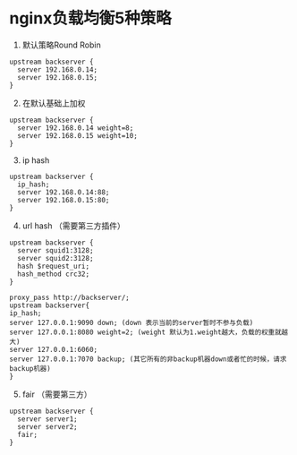 # nginx负载均衡5种策略
1. 默认策略Round Robin
  ```
  upstream backserver { 
    server 192.168.0.14; 
    server 192.168.0.15; 
  } 
  ```
2. 在默认基础上加权
  ```
  upstream backserver { 
    server 192.168.0.14 weight=8;
    server 192.168.0.15 weight=10; 
  } 
  ```
3. ip hash
  ```
  upstream backserver { 
    ip_hash; 
    server 192.168.0.14:88; 
    server 192.168.0.15:80; 
  } 
  ```
4. url hash （需要第三方插件）
  ```
  upstream backserver { 
    server squid1:3128; 
    server squid2:3128; 
    hash $request_uri; 
    hash_method crc32; 
  } 
  ```
  ```
  proxy_pass http://backserver/; 
  upstream backserver{ 
  ip_hash; 
  server 127.0.0.1:9090 down; (down 表示当前的server暂时不参与负载) 
  server 127.0.0.1:8080 weight=2; (weight 默认为1.weight越大，负载的权重就越大) 
  server 127.0.0.1:6060; 
  server 127.0.0.1:7070 backup; (其它所有的非backup机器down或者忙的时候，请求backup机器) 
  } 
  ```
5. fair （需要第三方）
  ```
  upstream backserver { 
    server server1; 
    server server2; 
    fair; 
  } 
  ```